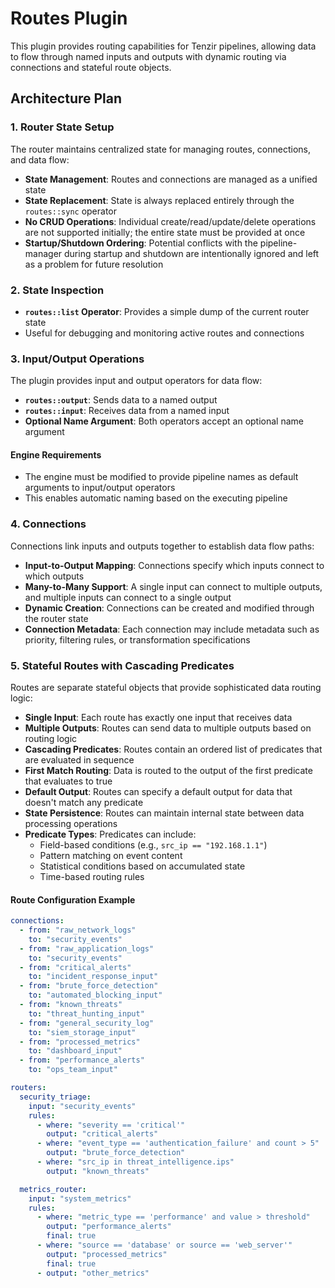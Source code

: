 # Routes Plugin

This plugin provides routing capabilities for Tenzir pipelines, allowing data to
flow through named inputs and outputs with dynamic routing via connections and
stateful route objects.

## Architecture Plan

### 1. Router State Setup

The router maintains centralized state for managing routes, connections, and
data flow:

- **State Management**: Routes and connections are managed as a unified state
- **State Replacement**: State is always replaced entirely through the
  `routes::sync` operator
- **No CRUD Operations**: Individual create/read/update/delete operations are
  not supported initially; the entire state must be provided at once
- **Startup/Shutdown Ordering**: Potential conflicts with the pipeline-manager
  during startup and shutdown are intentionally ignored and left as a problem
  for future resolution

### 2. State Inspection

- **`routes::list` Operator**: Provides a simple dump of the current router
  state
- Useful for debugging and monitoring active routes and connections

### 3. Input/Output Operations

The plugin provides input and output operators for data flow:

- **`routes::output`**: Sends data to a named output
- **`routes::input`**: Receives data from a named input
- **Optional Name Argument**: Both operators accept an optional name argument

#### Engine Requirements

- The engine must be modified to provide pipeline names as default arguments to
  input/output operators
- This enables automatic naming based on the executing pipeline

### 4. Connections

Connections link inputs and outputs together to establish data flow paths:

- **Input-to-Output Mapping**: Connections specify which inputs connect to which
  outputs
- **Many-to-Many Support**: A single input can connect to multiple outputs, and
  multiple inputs can connect to a single output
- **Dynamic Creation**: Connections can be created and modified through the
  router state
- **Connection Metadata**: Each connection may include metadata such as
  priority, filtering rules, or transformation specifications

### 5. Stateful Routes with Cascading Predicates

Routes are separate stateful objects that provide sophisticated data routing
logic:

- **Single Input**: Each route has exactly one input that receives data
- **Multiple Outputs**: Routes can send data to multiple outputs based on
  routing logic
- **Cascading Predicates**: Routes contain an ordered list of predicates that
  are evaluated in sequence
- **First Match Routing**: Data is routed to the output of the first predicate
  that evaluates to true
- **Default Output**: Routes can specify a default output for data that doesn't
  match any predicate
- **State Persistence**: Routes can maintain internal state between data
  processing operations
- **Predicate Types**: Predicates can include:
  - Field-based conditions (e.g., `src_ip == "192.168.1.1"`)
  - Pattern matching on event content
  - Statistical conditions based on accumulated state
  - Time-based routing rules

#### Route Configuration Example

```yaml
connections:
  - from: "raw_network_logs"
    to: "security_events"
  - from: "raw_application_logs"
    to: "security_events"
  - from: "critical_alerts"
    to: "incident_response_input"
  - from: "brute_force_detection"
    to: "automated_blocking_input"
  - from: "known_threats"
    to: "threat_hunting_input"
  - from: "general_security_log"
    to: "siem_storage_input"
  - from: "processed_metrics"
    to: "dashboard_input"
  - from: "performance_alerts"
    to: "ops_team_input"

routers:
  security_triage:
    input: "security_events"
    rules:
      - where: "severity == 'critical'"
        output: "critical_alerts"
      - where: "event_type == 'authentication_failure' and count > 5"
        output: "brute_force_detection"
      - where: "src_ip in threat_intelligence.ips"
        output: "known_threats"

  metrics_router:
    input: "system_metrics"
    rules:
      - where: "metric_type == 'performance' and value > threshold"
        output: "performance_alerts"
        final: true
      - where: "source == 'database' or source == 'web_server'"
        output: "processed_metrics"
        final: true
      - output: "other_metrics"
```
